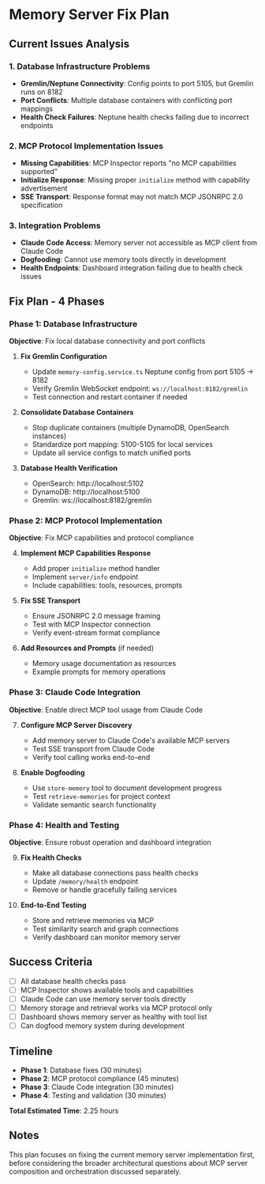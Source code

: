 # Memory Server Fix Plan

## Current Issues Analysis

### 1. Database Infrastructure Problems
- **Gremlin/Neptune Connectivity**: Config points to port 5105, but Gremlin runs on 8182
- **Port Conflicts**: Multiple database containers with conflicting port mappings
- **Health Check Failures**: Neptune health checks failing due to incorrect endpoints

### 2. MCP Protocol Implementation Issues
- **Missing Capabilities**: MCP Inspector reports "no MCP capabilities supported"
- **Initialize Response**: Missing proper `initialize` method with capability advertisement
- **SSE Transport**: Response format may not match MCP JSONRPC 2.0 specification

### 3. Integration Problems
- **Claude Code Access**: Memory server not accessible as MCP client from Claude Code
- **Dogfooding**: Cannot use memory tools directly in development
- **Health Endpoints**: Dashboard integration failing due to health check issues

## Fix Plan - 4 Phases

### Phase 1: Database Infrastructure
**Objective**: Fix local database connectivity and port conflicts

1. **Fix Gremlin Configuration**
   - Update `memory-config.service.ts` Neptune config from port 5105 → 8182
   - Verify Gremlin WebSocket endpoint: `ws://localhost:8182/gremlin`
   - Test connection and restart container if needed

2. **Consolidate Database Containers**
   - Stop duplicate containers (multiple DynamoDB, OpenSearch instances)
   - Standardize port mapping: 5100-5105 for local services
   - Update all service configs to match unified ports

3. **Database Health Verification**
   - OpenSearch: http://localhost:5102
   - DynamoDB: http://localhost:5100
   - Gremlin: ws://localhost:8182/gremlin

### Phase 2: MCP Protocol Implementation
**Objective**: Fix MCP capabilities and protocol compliance

4. **Implement MCP Capabilities Response**
   - Add proper `initialize` method handler
   - Implement `server/info` endpoint
   - Include capabilities: tools, resources, prompts

5. **Fix SSE Transport**
   - Ensure JSONRPC 2.0 message framing
   - Test with MCP Inspector connection
   - Verify event-stream format compliance

6. **Add Resources and Prompts** (if needed)
   - Memory usage documentation as resources
   - Example prompts for memory operations

### Phase 3: Claude Code Integration
**Objective**: Enable direct MCP tool usage from Claude Code

7. **Configure MCP Server Discovery**
   - Add memory server to Claude Code's available MCP servers
   - Test SSE transport from Claude Code
   - Verify tool calling works end-to-end

8. **Enable Dogfooding**
   - Use `store-memory` tool to document development progress
   - Test `retrieve-memories` for project context
   - Validate semantic search functionality

### Phase 4: Health and Testing
**Objective**: Ensure robust operation and dashboard integration

9. **Fix Health Checks**
   - Make all database connections pass health checks
   - Update `/memory/health` endpoint
   - Remove or handle gracefully failing services

10. **End-to-End Testing**
    - Store and retrieve memories via MCP
    - Test similarity search and graph connections
    - Verify dashboard can monitor memory server

## Success Criteria

- [ ] All database health checks pass
- [ ] MCP Inspector shows available tools and capabilities
- [ ] Claude Code can use memory server tools directly
- [ ] Memory storage and retrieval works via MCP protocol only
- [ ] Dashboard shows memory server as healthy with tool list
- [ ] Can dogfood memory system during development

## Timeline

- **Phase 1**: Database fixes (30 minutes)
- **Phase 2**: MCP protocol compliance (45 minutes)  
- **Phase 3**: Claude Code integration (30 minutes)
- **Phase 4**: Testing and validation (30 minutes)

**Total Estimated Time**: 2.25 hours

## Notes

This plan focuses on fixing the current memory server implementation first, before considering the broader architectural questions about MCP server composition and orchestration discussed separately.